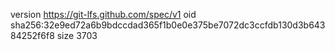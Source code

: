 version https://git-lfs.github.com/spec/v1
oid sha256:32e9ed72a6b9bdccdad365f1b0e0e375be7072dc3ccfdb130d3b64384252f6f8
size 3703
